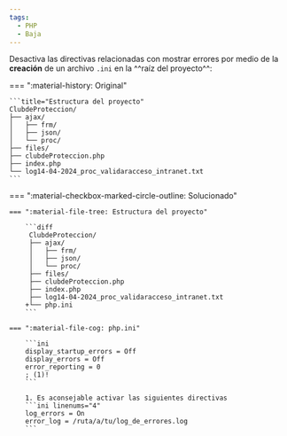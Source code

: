 ```yaml
---
tags:
  - PHP
  - Baja
---
```


Desactiva las directivas relacionadas con mostrar errores por medio de la **creación** de un archivo `.ini` en la ^^raíz
del proyecto^^:

=== ":material-history: Original"

    ```title="Estructura del proyecto"
    ClubdeProteccion/
    ├── ajax/
    │   ├── frm/
    │   ├── json/
    │   └── proc/
    ├── files/
    ├── clubdeProteccion.php
    ├── index.php
    └── log14-04-2024_proc_validaracceso_intranet.txt
    ```

=== ":material-checkbox-marked-circle-outline: Solucionado"

    === ":material-file-tree: Estructura del proyecto"

        ```diff
         ClubdeProteccion/
         ├── ajax/
         │   ├── frm/
         │   ├── json/
         │   └── proc/
         ├── files/
         ├── clubdeProteccion.php
         ├── index.php
         ├── log14-04-2024_proc_validaracceso_intranet.txt
        +└── php.ini
        ```

    === ":material-file-cog: php.ini"

        ```ini
        display_startup_errors = Off
        display_errors = Off
        error_reporting = 0
        ; (1)!
        ```

        1. Es aconsejable activar las siguientes directivas
        ```ini linenums="4"
        log_errors = On
        error_log = /ruta/a/tu/log_de_errores.log
        ```
